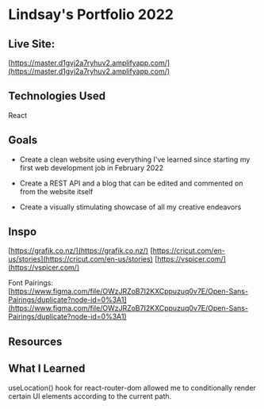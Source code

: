 # Lindsay's Portfolio 2022

## Live Site:

[https://master.d1gvj2a7ryhuv2.amplifyapp.com/](https://master.d1gvj2a7ryhuv2.amplifyapp.com/)

## Technologies Used

React

## Goals

* Create a clean website using everything I've learned since starting my first web development job in February 2022

* Create a REST API and a blog that can be edited and commented on from the website itself

* Create a visually stimulating showcase of all my creative endeavors

## Inspo

[https://grafik.co.nz/](https://grafik.co.nz/)
[https://cricut.com/en-us/stories](https://cricut.com/en-us/stories)
[https://vspicer.com/](https://vspicer.com/)

Font Pairings: [https://www.figma.com/file/OWzJRZoB7I2KXCppuzuq0v7E/Open-Sans-Pairings/duplicate?node-id=0%3A1](https://www.figma.com/file/OWzJRZoB7I2KXCppuzuq0v7E/Open-Sans-Pairings/duplicate?node-id=0%3A1) 

## Resources


## What I Learned 

useLocation() hook for react-router-dom allowed me to conditionally render certain UI elements according to the current path.

